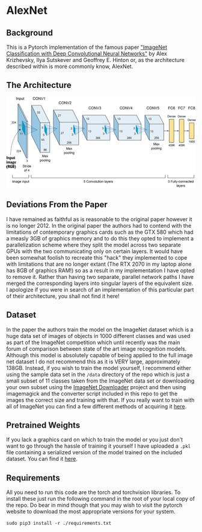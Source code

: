 # AlexNet

## Background

This is a Pytorch implementation of the famous paper ["ImageNet Classification with Deep Convolutional Neural Networks"](https://papers.nips.cc/paper/2012/file/c399862d3b9d6b76c8436e924a68c45b-Paper.pdf) by Alex Krizhevsky, Ilya Sutskever and Geoffrey E. Hinton or, as the architecture described within is more commonly know, AlexNet.

## The Architecture

![The AlexNet Architecture](./model.png)

## Deviations From the Paper

I have remained as faithful as is reasonable to the original paper however it is no longer 2012.
In the original paper the authors had to contend with the limitations of contemporary graphics cards such as the GTX 580 which had a measly 3GB of graphics memory and to do this they opted to implement a parallelization scheme where they split the model across two separate GPUs with the two communicating only on certain layers.
It would have been somewhat foolish to recreate this "hack" they implemented to cope with limitations that are no longer extant (The RTX 2070 in my laptop alone has 8GB of graphics RAM!) so as a result in my implementation I have opted to remove it.
Rather than having two separate, parallel network paths I have merged the corresponding layers into singular layers of the equivalent size.
I apologize if you were in search of an implementation of this particular part of their architecture, you shall not find it here!

## Dataset

In the paper the authors train the model on the ImageNet dataset which is a huge data set of images of objects in 1000 different classes and was used as part of the ImageNet competition which until recently was the main forum of comparison between state of the art image recognition models.
Although this model is absolutely capable of being applied to the full image net dataset I do not recommend this as it is VERY large, approximately 138GB.
Instead, if you wish to train the model yourself, I recommend either using the sample data set in the `/data` directory of the repo which is just a small subset of 11 classes taken from the ImageNet data set or downloading your own subset using the [ImageNet Downloader](https://github.com/mf1024/ImageNet-Datasets-Downloader) project and then using imagemagick and the converter script included in this repo to get the images the correct size and training with that.
If you really want to train with all of ImageNet you can find a few different methods of acquiring it [here](http://www.cloverio.com/download-imagenet/).

## Pretrained Weights

If you lack a graphics card on which to train the model or you just don't want to go through the hassle of training it yourself I have uploaded a `.pkl` file containing a serialized version of the model trained on the included dataset.
You can find it [here](https://drive.google.com/file/d/1YKlLTGwb3yzXBqGW1FcbAZjbcsZvddEC/view?usp=sharing).

## Requirements

All you need to run this code are the torch and torchvision libraries.
To install these just run the following command in the root of your local copy of the repo.
Do bear in mind though that you may wish to visit the pytorch website to download the most appropriate versions for your system.
```
sudo pip3 install -r ./requirements.txt
```
